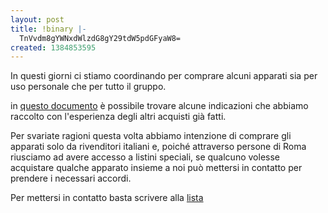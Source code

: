 ```yaml
---
layout: post
title: !binary |-
  TnVvdm8gYWNxdWlzdG8gY29tdW5pdGFyaW8=
created: 1384853595
---
```

In questi giorni ci stiamo coordinando per comprare alcuni apparati sia per uso personale che per tutto il gruppo.

in <a href="http://www.firenze.ninux.org/node/33">questo documento</a> è possibile trovare alcune indicazioni che abbiamo raccolto con l'esperienza degli altri acquisti già fatti.

Per svariate ragioni questa volta abbiamo intenzione di comprare gli apparati solo da rivenditori italiani e, poiché attraverso persone di Roma riusciamo ad avere accesso a listini speciali, se qualcuno volesse acquistare qualche apparato insieme a noi può mettersi in contatto per prendere i necessari accordi.

Per mettersi in contatto basta scrivere alla <a href=mailto:firenze@ml.ninux.org>lista</a>
